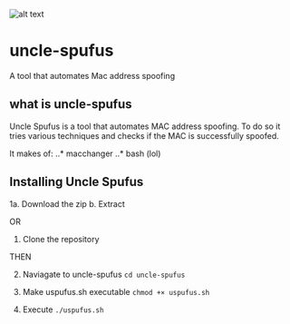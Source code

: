 ![alt text](https://github.com/singularthought/uncle-spufus/1548635413040.png "Uncle Spufus")


# uncle-spufus
A tool that automates Mac address spoofing

## what is uncle-spufus
Uncle Spufus is a tool that automates MAC 
address spoofing. To do so it tries various
techniques and checks if the MAC is successfully
spoofed.


It makes of:
..* macchanger
..* bash (lol)

## Installing Uncle Spufus
1a. Download the zip 
 b. Extract

OR

1. Clone the repository

THEN

2. Naviagate to uncle-spufus
        `cd uncle-spufus`

3. Make uspufus.sh executable
        `chmod +× uspufus.sh`

4. Execute
        `./uspufus.sh`


